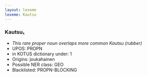 ```yaml
---
layout: lexeme
lexeme: Kautsu
---
```


###  Kautsu₁

* _This rare proper noun overlaps more common *Kautsu* (rubber)_
* UPOS:  PROPN
* in KOTUS dictionary under:  1
* Origins: joukahainen 
* Possible NER class:  GEO
* Blacklisted:  PROPN-BLOCKING

